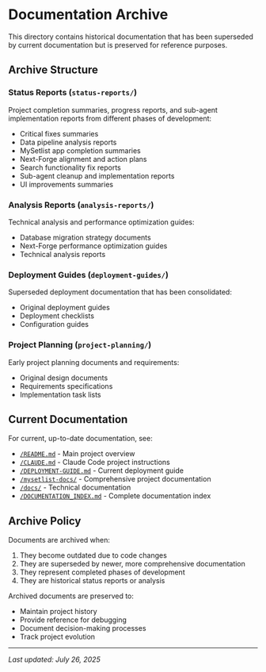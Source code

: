# Documentation Archive

This directory contains historical documentation that has been superseded by current documentation but is preserved for reference purposes.

## Archive Structure

### Status Reports (`status-reports/`)
Project completion summaries, progress reports, and sub-agent implementation reports from different phases of development:
- Critical fixes summaries
- Data pipeline analysis reports
- MySetlist app completion summaries
- Next-Forge alignment and action plans
- Search functionality fix reports
- Sub-agent cleanup and implementation reports
- UI improvements summaries

### Analysis Reports (`analysis-reports/`)
Technical analysis and performance optimization guides:
- Database migration strategy documents
- Next-Forge performance optimization guides
- Technical analysis reports

### Deployment Guides (`deployment-guides/`)
Superseded deployment documentation that has been consolidated:
- Original deployment guides
- Deployment checklists
- Configuration guides

### Project Planning (`project-planning/`)
Early project planning documents and requirements:
- Original design documents
- Requirements specifications
- Implementation task lists

## Current Documentation

For current, up-to-date documentation, see:
- [`/README.md`](../README.md) - Main project overview
- [`/CLAUDE.md`](../CLAUDE.md) - Claude Code project instructions
- [`/DEPLOYMENT-GUIDE.md`](../DEPLOYMENT-GUIDE.md) - Current deployment guide
- [`/mysetlist-docs/`](../mysetlist-docs/) - Comprehensive project documentation
- [`/docs/`](../docs/) - Technical documentation
- [`/DOCUMENTATION_INDEX.md`](../DOCUMENTATION_INDEX.md) - Complete documentation index

## Archive Policy

Documents are archived when:
1. They become outdated due to code changes
2. They are superseded by newer, more comprehensive documentation
3. They represent completed phases of development
4. They are historical status reports or analysis

Archived documents are preserved to:
- Maintain project history
- Provide reference for debugging
- Document decision-making processes
- Track project evolution

---

*Last updated: July 26, 2025*